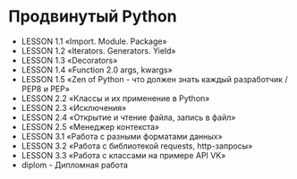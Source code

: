 Продвинутый Python
===================================================

* LESSON 1.1 «Import. Module. Package»
* LESSON 1.2 «Iterators. Generators. Yield»
* LESSON 1.3 «Decorators»
* LESSON 1.4 «Function 2.0 args, kwargs»
* LESSON 1.5 «Zen of Python - что должен знать каждый разработчик / PEP8 и PEP»
* LESSON 2.2 «Классы и их применение в Python»
* LESSON 2.3 «Исключения»
* LESSON 2.4 «Открытие и чтение файла, запись в файл»
* LESSON 2.5 «Менеджер контекста»
* LESSON 3.1  «Работа с разными форматами данных»
* LESSON 3.2 «Работа с библиотекой requests, http-запросы»
* LESSON 3.3 «Работа с классами на примере API VK»
* diplom - Дипломная работа
